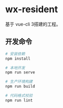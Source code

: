 # wx-resident
基于 vue-cli 3搭建的工程。

## 开发命令

``` bash
# 安装依赖
npm install

# 本地开发
npm run serve

# 生产环境构建
npm run build

# 代码格式校验
npm run lint
```
